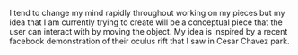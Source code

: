 I tend to change my mind rapidly throughout working on my pieces but my idea that I am currently trying to create will be a conceptual piece that the user can interact with by moving the object. My idea is inspired by a recent facebook demonstration of their oculus rift that I saw in Cesar Chavez park. 
